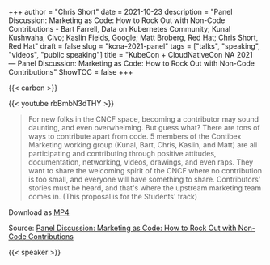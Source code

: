 +++
author = "Chris Short"
date = 2021-10-23
description = "Panel Discussion: Marketing as Code: How to Rock Out with Non-Code Contributions - Bart Farrell, Data on Kubernetes Community; Kunal Kushwaha, Civo; Kaslin Fields, Google; Matt Broberg, Red Hat; Chris Short, Red Hat"
draft = false
slug = "kcna-2021-panel"
tags = ["talks", "speaking", "videos", "public speaking"]
title = "KubeCon + CloudNativeCon NA 2021 — Panel Discussion: Marketing as Code: How to Rock Out with Non-Code Contributions"
ShowTOC = false
+++

{{< carbon >}}

{{< youtube rbBmbN3dTHY >}}

> For new folks in the CNCF space, becoming a contributor may sound daunting, and even overwhelming. But guess what? There are tons of ways to contribute apart from code. 5 members of the Contibex Marketing working group (Kunal, Bart, Chris, Kaslin, and Matt) are all participating and contributing through positive attitudes, documentation, networking, videos, drawings, and even raps. They want to share the welcoming spirit of the CNCF where no contribution is too small, and everyone will have something to share. Contributors' stories must be heard, and that's where the upstream marketing team comes in. (This proposal is for the Students' track)

Download as [MP4](https://shortcdn.com/chrisshort/Panel_Discussion-Marketing_as_Code-How_to_Rock_Out_with_Non-Code_Contributions.mp4)

Source: [Panel Discussion: Marketing as Code: How to Rock Out with Non-Code Contributions](https://youtu.be/rbBmbN3dTHY)

{{< speaker >}}

